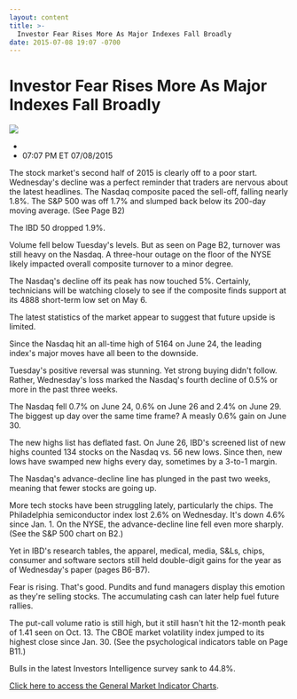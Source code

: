 ```yaml
---
layout: content
title: >-
  Investor Fear Rises More As Major Indexes Fall Broadly
date: 2015-07-08 19:07 -0700
---
```



Investor Fear Rises More As Major Indexes Fall Broadly
=======================================================


![](https://www.investors.com/wp-content/uploads/ibd-migrated-images/MPv_150709_635719667450873554.png)

* 
* 07:07 PM ET 07/08/2015




The stock market's second half of 2015 is clearly off to a poor start. Wednesday's decline was a perfect reminder that traders are nervous about the latest headlines. The Nasdaq composite paced the sell-off, falling nearly 1.8%. The S&P 500 was off 1.7% and slumped back below its 200-day moving average. (See Page B2)

  

The IBD 50 dropped 1.9%.

  

Volume fell below Tuesday's levels. But as seen on Page B2, turnover was still heavy on the Nasdaq. A three-hour outage on the floor of the NYSE likely impacted overall composite turnover to a minor degree.

  

The Nasdaq's decline off its peak has now touched 5%. Certainly, technicians will be watching closely to see if the composite finds support at its 4888 short-term low set on May 6.

  

The latest statistics of the market appear to suggest that future upside is limited.

  

Since the Nasdaq hit an all-time high of 5164 on June 24, the leading index's major moves have all been to the downside.

  

Tuesday's positive reversal was stunning. Yet strong buying didn't follow. Rather, Wednesday's loss marked the Nasdaq's fourth decline of 0.5% or more in the past three weeks.

  

The Nasdaq fell 0.7% on June 24, 0.6% on June 26 and 2.4% on June 29. The biggest up day over the same time frame? A measly 0.6% gain on June 30.

  

The new highs list has deflated fast. On June 26, IBD's screened list of new highs counted 134 stocks on the Nasdaq vs. 56 new lows. Since then, new lows have swamped new highs every day, sometimes by a 3-to-1 margin.

  

The Nasdaq's advance-decline line has plunged in the past two weeks, meaning that fewer stocks are going up.

  

More tech stocks have been struggling lately, particularly the chips. The Philadelphia semiconductor index lost 2.6% on Wednesday. It's down 4.6% since Jan. 1. On the NYSE, the advance-decline line fell even more sharply. (See the S&P 500 chart on B2.)

  

Yet in IBD's research tables, the apparel, medical, media, S&Ls, chips, consumer and software sectors still held double-digit gains for the year as of Wednesday's paper (pages B6-B7).

  

Fear is rising. That's good. Pundits and fund managers display this emotion as they're selling stocks. The accumulating cash can later help fuel future rallies.

  

The put-call volume ratio is still high, but it still hasn't hit the 12-month peak of 1.41 seen on Oct. 13. The CBOE market volatility index jumped to its highest close since Jan. 30. (See the psychological indicators table on Page B11.)

  

Bulls in the latest Investors Intelligence survey sank to 44.8%.

  

[Click here to access the General Market Indicator Charts](https://www.investors.com/pdf/GMI_070915.pdf).




